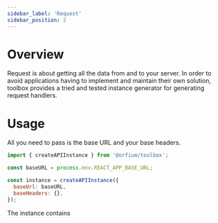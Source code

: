 ```yaml
---
sidebar_label: 'Request'
sidebar_position: 2
---
```


# Overview

Request is about getting all the data from and to your server. In order to avoid applications having to implement and
maintain their own solution, toolbox provides a tried and tested instance generator for generating request handlers.

# Usage

All you need to pass is the base URL and your base headers.

```jsx title="/src/providers/instance.tsx"
import { createAPIInstance } from '@orfium/toolbox';

const baseURL = process.env.REACT_APP_BASE_URL;

const instance = createAPIInstance({
  baseUrl: baseURL,
  baseHeaders: {},
});
```

The instance contains
